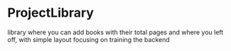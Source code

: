 # ProjectLibrary

library where you can add books with their total pages and where you left off, with simple layout focusing on training the backend
